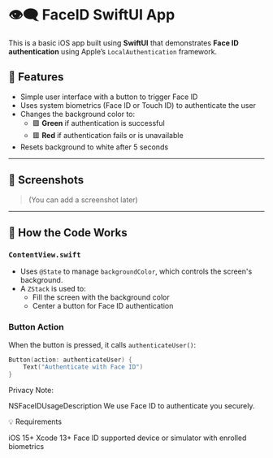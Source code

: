 # 👁️‍🗨️ FaceID SwiftUI App

This is a basic iOS app built using **SwiftUI** that demonstrates **Face ID authentication** using Apple’s `LocalAuthentication` framework.

## 🚀 Features

- Simple user interface with a button to trigger Face ID
- Uses system biometrics (Face ID or Touch ID) to authenticate the user
- Changes the background color to:
  - 🟩 **Green** if authentication is successful
  - 🟥 **Red** if authentication fails or is unavailable
- Resets background to white after 5 seconds

---

## 📱 Screenshots

> (You can add a screenshot later)

---

## 🧠 How the Code Works

### `ContentView.swift`

- Uses `@State` to manage `backgroundColor`, which controls the screen's background.
- A `ZStack` is used to:
  - Fill the screen with the background color
  - Center a button for Face ID authentication

### Button Action

When the button is pressed, it calls `authenticateUser()`:

```swift
Button(action: authenticateUser) {
    Text("Authenticate with Face ID")
}

```


Privacy Note:

<key>NSFaceIDUsageDescription</key>
<string>We use Face ID to authenticate you securely.</string>

💡 Requirements

iOS 15+
Xcode 13+
Face ID supported device or simulator with enrolled biometrics

